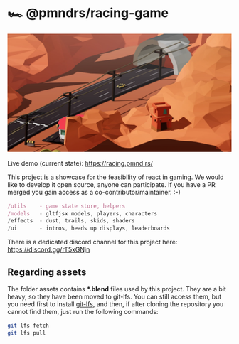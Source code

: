 # 🏎️ @pmndrs/racing-game

![img](thumbnail.webp)

Live demo (current state): https://racing.pmnd.rs/

This project is a showcase for the feasibility of react in gaming. We would like to develop it open source, anyone can participate. If you have a PR merged you gain access as a co-contributor/maintainer. :-)

```jsx
/utils    - game state store, helpers
/models   - gltfjsx models, players, characters
/effects  - dust, trails, skids, shaders
/ui       - intros, heads up displays, leaderboards
```

There is a dedicated discord channel for this project here: https://discord.gg/rT5xGNjn

## Regarding assets

The folder assets contains **\*.blend** files used by this project.
They are a bit heavy, so they have been moved to git-lfs.
You can still access them, but you need first to install [git-lfs](https://git-lfs.github.com/),
and then, if after cloning the repository you cannot find them, just run the following commands:

```bash
git lfs fetch
git lfs pull
```

